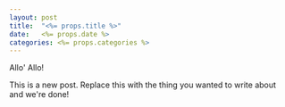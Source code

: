 ```yaml
---
layout: post
title:  "<%= props.title %>"
date:   <%= props.date %>
categories: <%= props.categories %>
---
```


Allo' Allo!

This is a new post. Replace this with the thing you wanted to write about and we're done!
